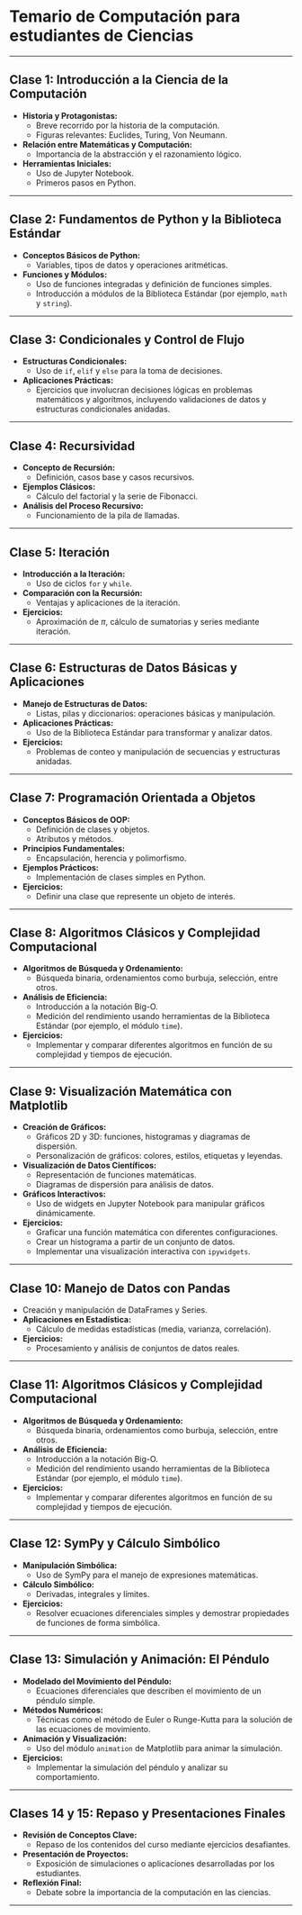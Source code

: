 # Temario de Computación para estudiantes de Ciencias

---

## Clase 1: Introducción a la Ciencia de la Computación

- **Historia y Protagonistas:**
  - Breve recorrido por la historia de la computación.
  - Figuras relevantes: Euclides, Turing, Von Neumann.
- **Relación entre Matemáticas y Computación:**
  - Importancia de la abstracción y el razonamiento lógico.
- **Herramientas Iniciales:**
  - Uso de Jupyter Notebook.
  - Primeros pasos en Python.

---

## Clase 2: Fundamentos de Python y la Biblioteca Estándar

- **Conceptos Básicos de Python:**
  - Variables, tipos de datos y operaciones aritméticas.
- **Funciones y Módulos:**
  - Uso de funciones integradas y definición de funciones simples.
  - Introducción a módulos de la Biblioteca Estándar (por ejemplo, `math` y `string`).

---

## Clase 3: Condicionales y Control de Flujo

- **Estructuras Condicionales:**
  - Uso de `if`, `elif` y `else` para la toma de decisiones.
- **Aplicaciones Prácticas:**
  - Ejercicios que involucran decisiones lógicas en problemas matemáticos y algorítmos, incluyendo validaciones de datos y estructuras condicionales anidadas.

---

## Clase 4: Recursividad

- **Concepto de Recursión:**
  - Definición, casos base y casos recursivos.
- **Ejemplos Clásicos:**
  - Cálculo del factorial y la serie de Fibonacci.
- **Análisis del Proceso Recursivo:**
  - Funcionamiento de la pila de llamadas.

---

## Clase 5: Iteración

- **Introducción a la Iteración:**
  - Uso de ciclos `for` y `while`.
- **Comparación con la Recursión:**
  - Ventajas y aplicaciones de la iteración.
- **Ejercicios:**
  - Aproximación de $\pi$, cálculo de sumatorias y series mediante iteración.

---

## Clase 6: Estructuras de Datos Básicas y Aplicaciones

- **Manejo de Estructuras de Datos:**
  - Listas, pilas y diccionarios: operaciones básicas y manipulación.
- **Aplicaciones Prácticas:**
  - Uso de la Biblioteca Estándar para transformar y analizar datos.
- **Ejercicios:**
  - Problemas de conteo y manipulación de secuencias y estructuras anidadas.

---

## Clase 7: Programación Orientada a Objetos

- **Conceptos Básicos de OOP:**
  - Definición de clases y objetos.
  - Atributos y métodos.
- **Principios Fundamentales:**
  - Encapsulación, herencia y polimorfismo.
- **Ejemplos Prácticos:**
  - Implementación de clases simples en Python.
- **Ejercicios:**
  - Definir una clase que represente un objeto de interés.

---

## Clase 8: Algoritmos Clásicos y Complejidad Computacional

- **Algoritmos de Búsqueda y Ordenamiento:**
  - Búsqueda binaria, ordenamientos como burbuja, selección, entre otros.
- **Análisis de Eficiencia:**
  - Introducción a la notación Big-O.
  - Medición del rendimiento usando herramientas de la Biblioteca Estándar (por ejemplo, el módulo `time`).
- **Ejercicios:**
  - Implementar y comparar diferentes algoritmos en función de su complejidad y tiempos de ejecución.

---

## Clase 9: Visualización Matemática con Matplotlib

- **Creación de Gráficos:**
  - Gráficos 2D y 3D: funciones, histogramas y diagramas de dispersión.
  - Personalización de gráficos: colores, estilos, etiquetas y leyendas.
- **Visualización de Datos Científicos:**
  - Representación de funciones matemáticas.
  - Diagramas de dispersión para análisis de datos.
- **Gráficos Interactivos:**
  - Uso de widgets en Jupyter Notebook para manipular gráficos dinámicamente.
- **Ejercicios:**
  - Graficar una función matemática con diferentes configuraciones.
  - Crear un histograma a partir de un conjunto de datos.
  - Implementar una visualización interactiva con `ipywidgets`.

---

## Clase 10: Manejo de Datos con Pandas

- Creación y manipulación de DataFrames y Series.
- **Aplicaciones en Estadística:**
  - Cálculo de medidas estadísticas (media, varianza, correlación).
- **Ejercicios:**
  - Procesamiento y análisis de conjuntos de datos reales.

---

## Clase 11: Algoritmos Clásicos y Complejidad Computacional

- **Algoritmos de Búsqueda y Ordenamiento:**
  - Búsqueda binaria, ordenamientos como burbuja, selección, entre otros.
- **Análisis de Eficiencia:**
  - Introducción a la notación Big-O.
  - Medición del rendimiento usando herramientas de la Biblioteca Estándar (por ejemplo, el módulo `time`).
- **Ejercicios:**
  - Implementar y comparar diferentes algoritmos en función de su complejidad y tiempos de ejecución.

---

## Clase 12: SymPy y Cálculo Simbólico

- **Manipulación Simbólica:**
  - Uso de SymPy para el manejo de expresiones matemáticas.
- **Cálculo Simbólico:**
  - Derivadas, integrales y límites.
- **Ejercicios:**
  - Resolver ecuaciones diferenciales simples y demostrar propiedades de funciones de forma simbólica.

---

## Clase 13: Simulación y Animación: El Péndulo

- **Modelado del Movimiento del Péndulo:**
  - Ecuaciones diferenciales que describen el movimiento de un péndulo simple.
- **Métodos Numéricos:**
  - Técnicas como el método de Euler o Runge-Kutta para la solución de las ecuaciones de movimiento.
- **Animación y Visualización:**
  - Uso del módulo `animation` de Matplotlib para animar la simulación.
- **Ejercicios:**
  - Implementar la simulación del péndulo y analizar su comportamiento.

---

## Clases 14 y 15: Repaso y Presentaciones Finales

- **Revisión de Conceptos Clave:**
  - Repaso de los contenidos del curso mediante ejercicios desafiantes.
- **Presentación de Proyectos:**
  - Exposición de simulaciones o aplicaciones desarrolladas por los estudiantes.
- **Reflexión Final:**
  - Debate sobre la importancia de la computación en las ciencias.

---

